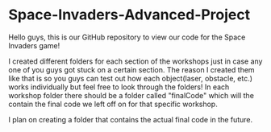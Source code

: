 # Space-Invaders-Advanced-Project
Hello guys, this is our GitHub repository to view our code for the Space Invaders game!

I created different folders for each section of the workshops just in case any one of you guys got stuck on a certain section. The reason I created them like that is so you guys can test out how each object(laser, obstacle, etc.) works individually but feel free to look through the folders! In each workshop folder there should be a folder called "finalCode" which will the contain the final code we left off on for that specific workshop.

I plan on creating a folder that contains the actual final code in the future.
